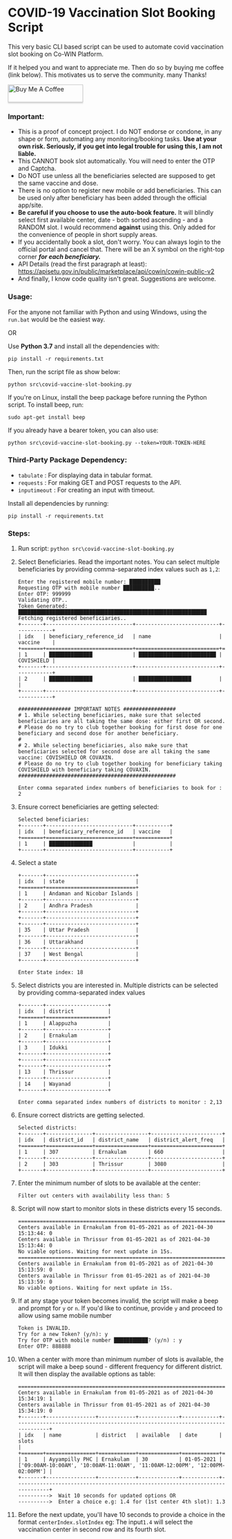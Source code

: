 # COVID-19 Vaccination Slot Booking Script

This very basic CLI based script can be used to automate covid vaccination slot booking on Co-WIN Platform. 

If it helped you and want to appreciate me. Then do so by buying me coffee (link below). This motivates us to serve the community. many Thanks!

<a href="https://www.buymeacoffee.com/vishalv26" target="_blank"><img src="https://www.buymeacoffee.com/assets/img/custom_images/orange_img.png" alt="Buy Me A Coffee" style="height: 41px !important;width: 174px !important;box-shadow: 0px 3px 2px 0px rgba(190, 190, 190, 0.5) !important;-webkit-box-shadow: 0px 3px 2px 0px rgba(190, 190, 190, 0.5) !important;" ></a>

### Important: 
- This is a proof of concept project. I do NOT endorse or condone, in any shape or form, automating any monitoring/booking tasks. **Use at your own risk. Seriously, if you get into legal trouble for using this, I am not liable.**
- This CANNOT book slot automatically. You will need to enter the OTP and Captcha.
- Do NOT use unless all the beneficiaries selected are supposed to get the same vaccine and dose. 
- There is no option to register new mobile or add beneficiaries. This can be used only after beneficiary has been added through the official app/site.
- **Be careful if you choose to use the auto-book feature.** It will blindly select first available center, date - both sorted ascending - and a RANDOM slot. I would recommend __against__ using this. Only added for the convenience of people in short supply areas.
- If you accidentally book a slot, don't worry. You can always login to the official portal and cancel that. There will be an X symbol on the right-top corner **_for each beneficiary._**
- API Details (read the first paragraph at least): https://apisetu.gov.in/public/marketplace/api/cowin/cowin-public-v2
- And finally, I know code quality isn't great. Suggestions are welcome.

### Usage:

For the anyone not familiar with Python and using Windows, using the ```run.bat``` would be the easiest way.

OR

Use **Python 3.7** and install all the dependencies with:
```
pip install -r requirements.txt
```
Then, run the script file as show below:
```
python src\covid-vaccine-slot-booking.py
```
If you're on Linux, install the beep package before running the Python script. To install beep, run:
```
sudo apt-get install beep
```
If you already have a bearer token, you can also use:
```
python src\covid-vaccine-slot-booking.py --token=YOUR-TOKEN-HERE
```

### Third-Party Package Dependency:
- ```tabulate``` : For displaying data in tabular format.
- ```requests``` : For making GET and POST requests to the API.
- ```inputimeout``` : For creating an input with timeout.

Install all dependencies by running:
```
pip install -r requirements.txt
```

### Steps:
1. Run script:
	```python src\covid-vaccine-slot-booking.py```
2. Select Beneficiaries. Read the important notes. You can select multiple beneficiaries by providing comma-separated index values such as ```1,2```:
	```
	Enter the registered mobile number: ██████████
	Requesting OTP with mobile number ██████████..  
	Enter OTP: 999999  
	Validating OTP..  
	Token Generated: █████████████████████████████████████████████████████████████  
	Fetching registered beneficiaries..  
	+-------+----------------------------+---------------------------+------------+  
	| idx   | beneficiary_reference_id   | name                      | vaccine    |  
	+=======+============================+===========================+============+  
	| 1     | ██████████████             | █████████████████████████ | COVISHIELD |  
	+-------+----------------------------+---------------------------+------------+  
	| 2     | ██████████████             | █████████████████         |            |  
	+-------+----------------------------+---------------------------+------------+  
	  
	################# IMPORTANT NOTES #################  
	# 1. While selecting beneficiaries, make sure that selected beneficiaries are all taking the same dose: either first OR second.  
	# Please do no try to club together booking for first dose for one beneficiary and second dose for another beneficiary.  
	#  
	# 2. While selecting beneficiaries, also make sure that beneficiaries selected for second dose are all taking the same vaccine: COVISHIELD OR COVAXIN.  
	# Please do no try to club together booking for beneficiary taking COVISHIELD with beneficiary taking COVAXIN.  
	###################################################  
	  
	Enter comma separated index numbers of beneficiaries to book for : 2
	```


3. Ensure correct beneficiaries are getting selected:
	```
	Selected beneficiaries:  
	+-------+----------------------------+-----------+  
	| idx   | beneficiary_reference_id   | vaccine   |  
	+=======+============================+===========+  
	| 1     | ██████████████             |           |  
	+-------+----------------------------+-----------+
	```

4. Select a state
	```
	+-------+-----------------------------+  
	| idx   | state                       |  
	+=======+=============================+  
	| 1     | Andaman and Nicobar Islands |  
	+-------+-----------------------------+  
	| 2     | Andhra Pradesh              |  
	+-------+-----------------------------+
	+-------+-----------------------------+
	+-------+-----------------------------+  
	| 35    | Uttar Pradesh               |  
	+-------+-----------------------------+  
	| 36    | Uttarakhand                 |  
	+-------+-----------------------------+  
	| 37    | West Bengal                 |  
	+-------+-----------------------------+
	```
	```
	Enter State index: 18
	```
5. Select districts you are interested in. Multiple districts can be selected by providing comma-separated index values
	```
	+-------+--------------------+  
	| idx   | district           |  
	+=======+====================+  
	| 1     | Alappuzha          |  
	+-------+--------------------+  
	| 2     | Ernakulam          |  
	+-------+--------------------+  
	| 3     | Idukki             |  
	+-------+--------------------+
	+-------+--------------------+
	+-------+--------------------+  
	| 13    | Thrissur           |  
	+-------+--------------------+  
	| 14    | Wayanad            |  
	+-------+--------------------+
	```
	```
	Enter comma separated index numbers of districts to monitor : 2,13
	```
6. Ensure correct districts are getting selected.
	```
	Selected districts:  
	+-------+---------------+-----------------+-----------------------+  
	| idx   | district_id   | district_name   | district_alert_freq   |  
	+=======+===============+=================+=======================+  
	| 1     | 307           | Ernakulam       | 660                   |  
	+-------+---------------+-----------------+-----------------------+  
	| 2     | 303           | Thrissur        | 3080                  |  
	+-------+---------------+-----------------+-----------------------+
	```
7. Enter the minimum number of slots to be available at the center:
	```
	Filter out centers with availability less than: 5
	```
8. Script will now start to monitor slots in these districts every 15 seconds.
	```
	===================================================================================  
	Centers available in Ernakulam from 01-05-2021 as of 2021-04-30 15:13:44: 0  
	Centers available in Thrissur from 01-05-2021 as of 2021-04-30 15:13:44: 0  
	No viable options. Waiting for next update in 15s.
	===================================================================================  
	Centers available in Ernakulam from 01-05-2021 as of 2021-04-30 15:13:59: 0  
	Centers available in Thrissur from 01-05-2021 as of 2021-04-30 15:13:59: 0  
	No viable options. Waiting for next update in 15s.
	```
9. If at any stage your token becomes invalid, the script will make a beep and prompt for ```y``` or ```n```. If you'd like to continue, provide ```y``` and proceed to allow using same mobile number
	```
	Token is INVALID.  
	Try for a new Token? (y/n): y
	Try for OTP with mobile number ███████████? (y/n) : y
	Enter OTP: 888888
	```  
11. When a center with more than minimum number of slots is available, the script will make a beep sound - different frequency for different district. It will then display the available options as table:
	```
	===================================================================================  
	Centers available in Ernakulam from 01-05-2021 as of 2021-04-30 15:34:19: 1  
	Centers available in Thrissur from 01-05-2021 as of 2021-04-30 15:34:19: 0  
	+-------+----------------+------------+-------------+------------+------------------------------------------------------------------------------+  
	| idx   | name           | district   | available   | date       | slots                                                                        |  
	+=======+================+============+=============+============+==============================================================================+  
	| 1     | Ayyampilly PHC | Ernakulam  | 30          | 01-05-2021 | ['09:00AM-10:00AM', '10:00AM-11:00AM', '11:00AM-12:00PM', '12:00PM-02:00PM'] |  
	+-------+----------------+------------+-------------+------------+------------------------------------------------------------------------------+  
	---------->  Wait 10 seconds for updated options OR  
	---------->  Enter a choice e.g: 1.4 for (1st center 4th slot): 1.3
	```
12. Before the next update, you'll have 10 seconds to provide a choice in the format ```centerIndex.slotIndex``` eg: The input```1.4``` will select the vaccination center in second row and its fourth slot.
